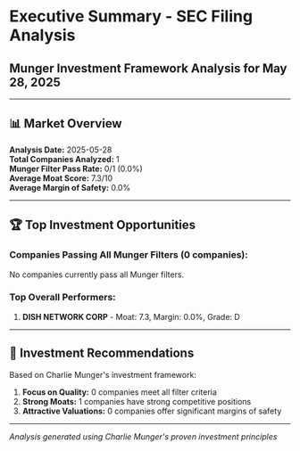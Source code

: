 # Executive Summary - SEC Filing Analysis
## Munger Investment Framework Analysis for May 28, 2025

---

## 📊 **Market Overview**

**Analysis Date:** 2025-05-28  
**Total Companies Analyzed:** 1  
**Munger Filter Pass Rate:** 0/1 (0.0%)  
**Average Moat Score:** 7.3/10  
**Average Margin of Safety:** 0.0%

---

## 🏆 **Top Investment Opportunities**

### Companies Passing All Munger Filters (0 companies):
No companies currently pass all Munger filters.

### Top Overall Performers:
1. **DISH NETWORK CORP** - Moat: 7.3, Margin: 0.0%, Grade: D

---

## 🎯 **Investment Recommendations**

Based on Charlie Munger's investment framework:

1. **Focus on Quality:** 0 companies meet all filter criteria
2. **Strong Moats:** 1 companies have strong competitive positions
3. **Attractive Valuations:** 0 companies offer significant margins of safety

---

*Analysis generated using Charlie Munger's proven investment principles*
